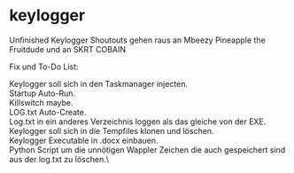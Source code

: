 # keylogger
Unfinished Keylogger
Shoutouts gehen raus an Mbeezy Pineapple the Fruitdude und an SKRT COBAIN


Fix und To-Do List:

Keylogger soll sich in den Taskmanager injecten.\
Startup Auto-Run.\
Killswitch maybe.\
LOG.txt Auto-Create.\
Log.txt in ein anderes Verzeichnis loggen als das gleiche von der EXE.\
Keylogger soll sich in die Tempfiles klonen und löschen.\
Keylogger Executable in .docx einbauen.\
Python Script um die unnötigen Wappler Zeichen die auch gespeichert sind aus der log.txt zu löschen.\



